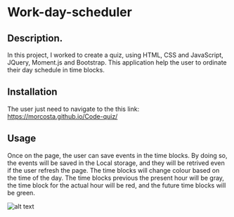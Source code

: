 # Work-day-scheduler

## Description.
In this project, I worked to create a quiz, using HTML, CSS and JavaScript, JQuery, Moment.js and Bootstrap. This application help the user to ordinate their day schedule in time blocks. 

## Installation
The user just need to navigate to the this link: https://morcosta.github.io/Code-quiz/

## Usage
Once on the page, the user can save events in the time blocks. By doing so, the events will be saved in the Local storage, and they will be retrived even if the user refresh the page. The time blocks will change colour based on the time of the day. The time blocks previous the present hour will be gray, the time block for the actual hour will be red, and the future time blocks will be green.

![alt text](.assets/Images/Screenshot.png)



